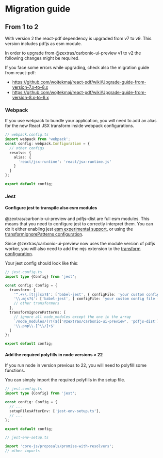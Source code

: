 # Migration guide

## From 1 to 2

With version 2 the react-pdf dependency is upgraded from v7 to v9.
This version includes pdfjs as esm module.

In order to upgrade from @zextras/carbonio-ui-preview v1 to v2 the following changes might be required.

If you face some errors while upgrading, check also the migration guide from react-pdf:
- https://github.com/wojtekmaj/react-pdf/wiki/Upgrade-guide-from-version-7.x-to-8.x
- https://github.com/wojtekmaj/react-pdf/wiki/Upgrade-guide-from-version-8.x-to-9.x

### Webpack

If you use webpack to bundle your application, you will need to add an alias for the new React JSX transform
inside webpack configurations.

```ts
// webpack.config.ts
import webpack from 'webpack';
const config: webpack.Configuration = {
  // other configs
  resolve: {
    alias: {
      'react/jsx-runtime': 'react/jsx-runtime.js'
    }
  }
};

export default config;
```

### Jest

#### Configure jest to transpile also esm modules

@zextras/carbonio-ui-preview and pdfjs-dist are full esm modules.
This means that you need to configure jest to correctly interpret them.
You can do it either enabling jest [esm experimental support](https://jestjs.io/docs/ecmascript-modules),
or using the [transformIgnorePatterns configuration](https://jestjs.io/docs/configuration#transformignorepatterns-arraystring).

Since @zextras/carbonio-ui-preview now uses the module version of pdfjs worker, you will also need to add the mjs extension
to the [transform configuration](https://jestjs.io/docs/configuration#transform-objectstring-pathtotransformer--pathtotransformer-object).

Your jest config should look like this:

```ts
// jest.config.ts
import type {Config} from 'jest';

const config: Config = {
  transform: {
    '^.+\\.[t|j]sx?$': ['babel-jest', { configFile: 'your custom config file - optional' }],
    '\\.mjs?$': ['babel-jest', { configFile: 'your custom config file - optional' }],
    // other transformers
  },
  transformIgnorePatterns: [
    // ignore all node_modules except the one in the array
    `/node_modules/(?!(${['@zextras/carbonio-ui-preview', 'pdfjs-dist'].join('|')}))`,
    '\\.pnp\\.[^\\/]+$'
  ]
};

export default config;
```

#### Add the required polyfills in node versions < 22

If you run node in version previous to 22, you will need to polyfill some functions.

You can simply import the required polyfills in the setup file.

```ts
// jest.config.ts
import type {Config} from 'jest';

const config: Config = {
  // ...
  setupFilesAfterEnv: ['jest-env-setup.ts'],
  // ...
};

export default config;
```

```ts
// jest-env-setup.ts

import 'core-js/proposals/promise-with-resolvers';
// other imports
```
